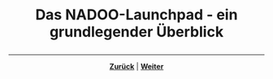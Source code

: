 # <p align="center">**Das NADOO-Launchpad - ein grundlegender Überblick**</p>

<!-- Mögliche Inhalte / zu beantwortende Fragen:

 1) Was ist das LP? 
 2) Wie ist die Idee dazu entstanden? 
 3) ...um welches Problem zu lösen? 
 
 4) Wie installiere/starte ich das Launchpad?
 -> Verweis auf Kapitel-Abschnitte 01-windows / 02-mac (Verlinkung der Pfade) 
 
 5) evlt. One-Liner zu Grundfunktionen/Features, dann auf Feature-Guide (02-features) verweisen (Pfad verlinken) 
 
 6) alternativ Features/Komponenten samt Zielgruppe und Zweck hier schon ausführlich auflisten und dann jeweiliges Feature-Guide-README, welches die Funktionsweise/Anwendung erläutert, verlinken -->

 ---

 <p align="center"><a href="/docs/04-tools/05-launchpad/README.md"><strong>Zurück</strong></a> | <a href="/docs/04-tools/05-launchpad/01-ueberblick/01-windows/README.md"><strong>Weiter</strong></a></p>
 
